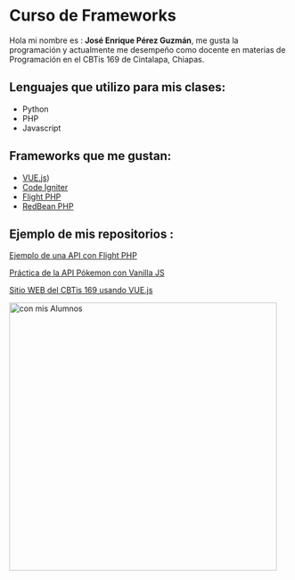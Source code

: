 # Curso de Frameworks
Hola mi nombre es : **José Enrique Pérez Guzmán**, me gusta la programación y actualmente me desempeño como docente en materias de Programación en el CBTis 169 de Cintalapa, Chiapas. 

## Lenguajes que utilizo para mis clases:
- Python
- PHP
- Javascript

## Frameworks que me gustan:
- [VUE.js](https://vuejs.org/))
- [Code Igniter](https://www.codeigniter.com/)
- [Flight PHP](https://docs.flightphp.com/) 
- [RedBean PHP](https://redbeanphp.com/)

## Ejemplo de mis repositorios :

[Ejemplo de una API con Flight PHP](https://github.com/jepguzman/FlightAPI)

[Práctica de la API Pókemon con Vanilla JS](https://github.com/jepguzman/pokejs)

[Sitio WEB del CBTis 169 usando VUE.js](https://github.com/jepguzman/cbtis169/tree/master)

<img src="https://rodulfofigueroa.com.mx/images/foto-presentacion.jpg" alt="con mis Alumnos" width="480"/>

